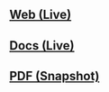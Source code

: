 ## [Web (Live)](https://docs.google.com/document/d/e/2PACX-1vQpvxNLSObHWmWQsUyulPVpo10OXvc7mkn7o_pLlre5lBea7LADJmoyu5264ljE9REwELFPIKrvoRrK/pub)

## [Docs (Live)](https://docs.google.com/document/d/15Srowi4U4a99Xfj8PZGeVvRt-6MzlKFsIiR-rkpEeec/edit?usp=sharing)

## [PDF (Snapshot)](https://github.com/SCC-Makerspace/Workshops/blob/master/Electronics/Arduino%20WiFi%20Bluetooth/Arduino%20WiFi%20Bluetooth.pdf)
